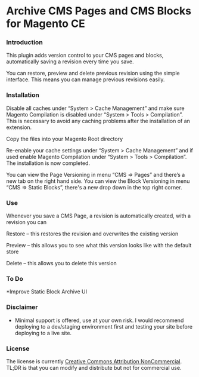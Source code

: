 # Archive CMS Pages and CMS Blocks for Magento CE


### **Introduction**
This plugin adds version control to your CMS pages and blocks, automatically saving a revision every time you save.

You can restore, preview and delete previous revision using the simple interface. This means you can manage previous revisions easily.

### **Installation**
Disable all caches under “System > Cache Management” and make sure Magento Compilation is disabled under “System > Tools > Compilation”. This is necessary to avoid any caching problems after the installation of an extension.

Copy the files into your Magento Root directory

Re-enable your cache settings under “System > Cache Management” and if used enable Magento Compilation under “System > Tools > Compilation”. The installation is now completed.

You can view the Page Versioning  in menu “CMS => Pages” and there’s a new tab on the right hand side.
You can view the Block Versioning in menu “CMS => Static Blocks”, there's a new drop down in the top right corner.

### **Use**


Whenever you save a CMS Page, a revision is automatically created, with a revision you can

Restore – this restores the revision and overwrites the existing version

Preview – this allows you to see what this version looks like with the default store

Delete – this allows you to delete this version

### To Do

*Improve Static Block Archive UI

### Disclaimer

* Minimal support is offered, use at your own risk. I would recommend deploying to a dev/staging environment first and testing your site before deploying to a live site.

### License
The license is currently <a href="https://tldrlegal.com/license/creative-commons-attribution-noncommercial-(cc-nc)#summary">Creative Commons Attribution NonCommercial</a>.  TL;DR is that you can modify and distribute but not for commercial use.

